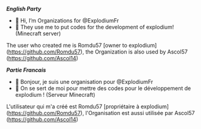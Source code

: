 ___English Party___

- 👋 Hi, I’m Organizations for @ExplodiumFr
- 👀 They use me to put codes for the development of explodium! (Minecraft server)

The user who created me is Romdu57 [owner to explodium] (https://github.com/Romdu57), the Organization is also used by Ascol57 (https://github.com/Ascol14)

___Partie Francais___

- 👋 Bonjour, je suis une organisation pour @ExplodiumFr
- 👀 On se sert de moi pour mettre des codes pour le développement de explodium ! (Serveur Minecraft)

L'utilisateur qui m'a créé est Romdu57 [propriétaire à explodium] (https://github.com/Romdu57), l'Organisation est aussi utilisée par Ascol57 (https://github.com/Ascol14)
